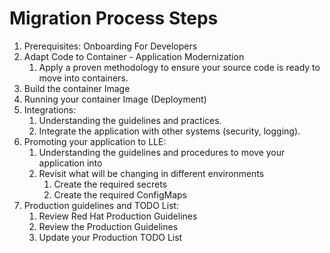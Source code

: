 # Migration Process Steps

1. Prerequisites: Onboarding For Developers
2. Adapt Code to Container - Application Modernization
   1. Apply a proven methodology to ensure your source code is ready to move into containers.
4. Build the container Image
5. Running your container Image (Deployment)
6. Integrations:
   1. Understanding the guidelines and practices.
   2. Integrate the application with other systems (security, logging).
7. Promoting your application to LLE:
   1. Understanding the guidelines and procedures to move your application into
   2. Revisit what will be changing in different environments
      1. Create the required secrets
      2. Create the required ConfigMaps
8. Production guidelines and TODO List:
   1. Review Red Hat Production Guidelines
   2. Review the Production Guidelines
   3. Update your Production TODO List
